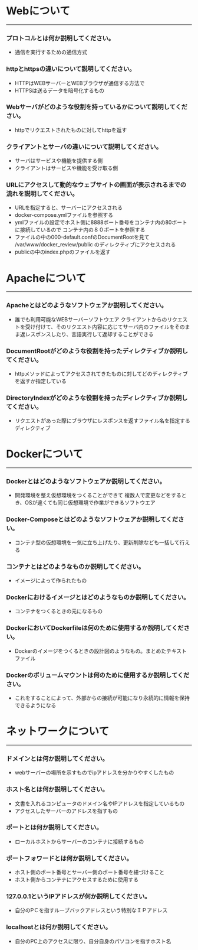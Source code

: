 # Webについて
---
### プロトコルとは何か説明してください。

* 通信を実行するための通信方式

### httpとhttpsの違いについて説明してください。

* HTTPはWEBサーバーとWEBブラウザが通信する方法で
* HTTPSは送るデータを暗号化するもの

### Webサーバがどのような役割を持っているかについて説明してください。

* httpでリクエストされたものに対してhttpを返す

### クライアントとサーバの違いについて説明してください。

* サーバはサービスや機能を提供する側
* クライアントはサービスや機能を受け取る側

### URLにアクセスして動的なウェブサイトの画面が表示されるまでの流れを説明してください。

* URLを指定すると、サーバーにアクセスされる
* docker-compose.ymlファイルを参照する
* ymlファイルの設定でホスト側に8888ポート番号をコンテナ内の80ポートに接続しているので
コンテナ内の８０ポートを参照する
* ファイルの中の000-default.confのDocumentRootを見て /var/www/docker_review/public
のディレクティブにアクセスされる
* publicの中のindex.phpのファイルを返す

# Apacheについて
---
### Apacheとはどのようなソフトウェアか説明してください。

* 誰でも利用可能なWEBサーバーソフトウエア
クライアントからのリクエストを受け付けて、そのリクエスト内容に応じてサーバ内のファイルをそのまま返レスポンスしたり、言語実行して返却することができる

### DocumentRootがどのような役割を持ったディレクティブか説明してください。

* httpメソッドによってアクセスされてきたものに対してどのディレクティブを返すか指定している

### DirectoryIndexがどのような役割を持ったディレクティブか説明してください。

* リクエストがあった際にブラウザにレスポンスを返すファイル名を指定するディレクティブ

# Dockerについて
---
### Dockerとはどのようなソフトウェアか説明してください。

* 開発環境を整え仮想環境をつくることができて
複数人で変更などをするとき、OSが違くても同じ仮想環境で作業ができるソフトウエア


### Docker-Composeとはどのようなソフトウェアか説明してください。

* コンテナ型の仮想環境を一気に立ち上げたり、更新削除なども一括して行える

### コンテナとはどのようなものか説明してください。

* イメージによって作られたもの

### Dockerにおけるイメージとはどのようなものか説明してください。

* コンテナをつくるときの元になるもの

### DockerにおいてDockerfileは何のために使用するか説明してください。

* Dockerのイメージをつくるときの設計図のようなもの。まとめたテキストファイル

### Dockerのボリュームマウントは何のために使用するか説明してください。

* これをすることによって、外部からの接続が可能になり永続的に情報を保持できるようになる



# ネットワークについて
---
### ドメインとは何か説明してください。

* webサーバーの場所を示すものでipアドレスを分かりやすくしたもの

### ホスト名とは何か説明してください。

* 文書を入れるコンピュータのドメイン名やIPアドレスを指定しているもの
* アクセスしたサーバーのアドレスを指すもの

### ポートとは何か説明してください。

* ローカルホストからサーバーのコンテナに接続するもの

### ポートフォワードとは何か説明してください。

* ホスト側のポート番号とサーバー側のポート番号を紐づけること
* ホスト側からコンテナにアクセスするために使用する


### 127.0.0.1というIPアドレスが何か説明してください。

* 自分のPＣを指すループバックアドレスという特別なＩＰアドレス

### localhostとは何か説明してください。

* 自分のPC上のアクセスに限り、自分自身のパソコンを指すホスト名






